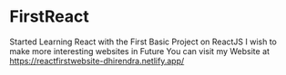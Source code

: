 # FirstReact
Started Learning React with the First Basic Project on ReactJS I wish to make more interesting websites in Future
You can visit my Website at https://reactfirstwebsite-dhirendra.netlify.app/
